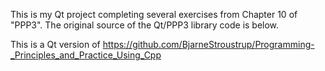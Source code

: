 This is my Qt project completing several exercises from Chapter 10 of "PPP3". The original source of the Qt/PPP3 library code is below.

This is a Qt version of https://github.com/BjarneStroustrup/Programming-_Principles_and_Practice_Using_Cpp
